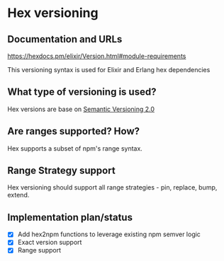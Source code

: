 # Hex versioning

## Documentation and URLs

https://hexdocs.pm/elixir/Version.html#module-requirements

This versioning syntax is used for Elixir and Erlang hex dependencies

## What type of versioning is used?

Hex versions are base on [Semantic Versioning 2.0](https://semver.org)

## Are ranges supported? How?

Hex supports a subset of npm's range syntax.

## Range Strategy support

Hex versioning should support all range strategies - pin, replace, bump, extend.

## Implementation plan/status

- [x] Add hex2npm functions to leverage existing npm semver logic
- [x] Exact version support
- [x] Range support
